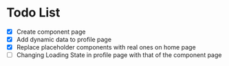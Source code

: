 # Todo List

- [x] Create component page
- [x] Add dynamic data to profile page
- [x] Replace placeholder components with real ones on home page
- [ ] Changing Loading State in profile page with that of the component page
